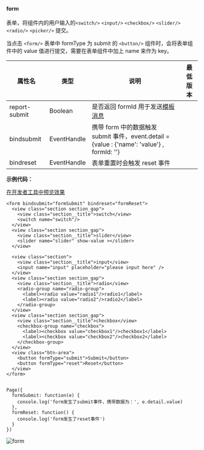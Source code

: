 <!-- https://developers.weixin.qq.com/miniprogram/dev/component/form.html -->

#### form

表单，将组件内的用户输入的`<switch/>` `<input/>` `<checkbox/>` `<slider/>` `<radio/>` `<picker/>` 提交。

当点击 `<form/>` 表单中 formType 为 submit 的 `<button/>` 组件时，会将表单组件中的 value 值进行提交，需要在表单组件中加上 name 来作为 key。

  属性名          |  类型          |  说明                                                                                                                    | 最低版本
------------------|----------------|--------------------------------------------------------------------------------------------------------------------------|---------
  report-submit   |  Boolean       |是否返回 formId 用于发送[模板消息](https://developers.weixin.qq.com/miniprogram/dev/framework/open-ability/template-message.html)|         
  bindsubmit      |  EventHandle   |  携带 form 中的数据触发 submit 事件，event.detail = {value : {'name': 'value'} , formId: ''}                             |         
  bindreset       |  EventHandle   |  表单重置时会触发 reset 事件                                                                                             |         

**示例代码：**

[在开发者工具中预览效果](wechatide://minicode/MUaz7cmy6AYq "在开发者工具中预览效果")

    <form bindsubmit="formSubmit" bindreset="formReset">
      <view class="section section_gap">
        <view class="section__title">switch</view>
        <switch name="switch"/>
      </view>
      <view class="section section_gap">
        <view class="section__title">slider</view>
        <slider name="slider" show-value ></slider>
      </view>
    
      <view class="section">
        <view class="section__title">input</view>
        <input name="input" placeholder="please input here" />
      </view>
      <view class="section section_gap">
        <view class="section__title">radio</view>
        <radio-group name="radio-group">
          <label><radio value="radio1"/>radio1</label>
          <label><radio value="radio2"/>radio2</label>
        </radio-group>
      </view>
      <view class="section section_gap">
        <view class="section__title">checkbox</view>
        <checkbox-group name="checkbox">
          <label><checkbox value="checkbox1"/>checkbox1</label>
          <label><checkbox value="checkbox2"/>checkbox2</label>
        </checkbox-group>
      </view>
      <view class="btn-area">
        <button formType="submit">Submit</button>
        <button formType="reset">Reset</button>
      </view>
    </form>
    

    Page({
      formSubmit: function(e) {
        console.log('form发生了submit事件，携带数据为：', e.detail.value)
      },
      formReset: function() {
        console.log('form发生了reset事件')
      }
    })
    

![form](https://developers.weixin.qq.com/miniprogram/dev/image/pic/form.png)
